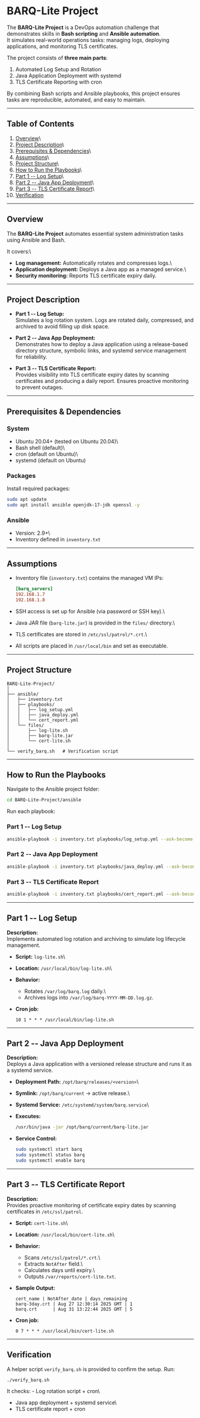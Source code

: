 # BARQ-Lite Project

The **BARQ-Lite Project** is a DevOps automation challenge that
demonstrates skills in **Bash scripting** and **Ansible automation**.\
It simulates real-world operations tasks: managing logs, deploying
applications, and monitoring TLS certificates.

The project consists of **three main parts**:
1. Automated Log Setup and Rotation
2. Java Application Deployment with systemd
3. TLS Certificate Reporting with cron

By combining Bash scripts and Ansible playbooks, this project ensures
tasks are reproducible, automated, and easy to maintain.

------------------------------------------------------------------------

##  Table of Contents

1.  [Overview](#overview)\
2.  [Project Description](#project-description)\
3.  [Prerequisites & Dependencies](#prerequisites--dependencies)\
4.  [Assumptions](#assumptions)\
5.  [Project Structure](#project-structure)\
6.  [How to Run the Playbooks](#how-to-run-the-playbooks)\
7.  [Part 1 -- Log Setup](#part-1--log-setup)\
8.  [Part 2 -- Java App Deployment](#part-2--java-app-deployment)\
9.  [Part 3 -- TLS Certificate Report](#part-3--tls-certificate-report)\
10. [Verification](#verification)

------------------------------------------------------------------------

##  Overview

The **BARQ-Lite Project** automates essential system administration
tasks using Ansible and Bash.

It covers:\
- **Log management:** Automatically rotates and compresses logs.\
- **Application deployment:** Deploys a Java app as a managed service.\
- **Security monitoring:** Reports TLS certificate expiry daily.

------------------------------------------------------------------------

##  Project Description

-   **Part 1 -- Log Setup:**\
    Simulates a log rotation system. Logs are rotated daily, compressed,
    and archived to avoid filling up disk space.

-   **Part 2 -- Java App Deployment:**\
    Demonstrates how to deploy a Java application using a release-based
    directory structure, symbolic links, and systemd service management
    for reliability.

-   **Part 3 -- TLS Certificate Report:**\
    Provides visibility into TLS certificate expiry dates by scanning
    certificates and producing a daily report. Ensures proactive
    monitoring to prevent outages.

------------------------------------------------------------------------

##  Prerequisites & Dependencies

### System

-   Ubuntu 20.04+ (tested on Ubuntu 20.04)\
-   Bash shell (default)\
-   cron (default on Ubuntu)\
-   systemd (default on Ubuntu)

### Packages

Install required packages:

``` bash
sudo apt update
sudo apt install ansible openjdk-17-jdk openssl -y
```

### Ansible

-   Version: 2.9+\
-   Inventory defined in `inventory.txt`

------------------------------------------------------------------------

##  Assumptions

-   Inventory file (`inventory.txt`) contains the managed VM IPs:

    ``` ini
    [barq_servers]
    192.168.1.7
    192.168.1.8
    ```

-   SSH access is set up for Ansible (via password or SSH key).\

-   Java JAR file (`barq-lite.jar`) is provided in the `files/`
    directory.\

-   TLS certificates are stored in `/etc/ssl/patrol/*.crt`.\

-   All scripts are placed in `/usr/local/bin` and set as executable.

------------------------------------------------------------------------

##  Project Structure

    BARQ-Lite-Project/
    │
    ├── ansible/
    │   ├── inventory.txt
    │   ├── playbooks/
    │   │   ├── log_setup.yml
    │   │   ├── java_deploy.yml
    │   │   └── cert_report.yml
    │   └── files/
    │       ├── log-lite.sh
    │       ├── barq-lite.jar
    │       └── cert-lite.sh
    │
    └── verify_barq.sh   # Verification script

------------------------------------------------------------------------

##  How to Run the Playbooks

Navigate to the Ansible project folder:

``` bash
cd BARQ-Lite-Project/ansible
```

Run each playbook:

### Part 1 -- Log Setup

``` bash
ansible-playbook -i inventory.txt playbooks/log_setup.yml --ask-become-pass
```

### Part 2 -- Java App Deployment

``` bash
ansible-playbook -i inventory.txt playbooks/java_deploy.yml --ask-become-pass
```

### Part 3 -- TLS Certificate Report

``` bash
ansible-playbook -i inventory.txt playbooks/cert_report.yml --ask-become-pass
```

------------------------------------------------------------------------

##  Part 1 -- Log Setup

**Description:**\
Implements automated log rotation and archiving to simulate log
lifecycle management.

-   **Script:** `log-lite.sh`\

-   **Location:** `/usr/local/bin/log-lite.sh`\

-   **Behavior:**

    -   Rotates `/var/log/barq.log` daily.\
    -   Archives logs into `/var/log/barq-YYYY-MM-DD.log.gz`.

-   **Cron job:**

        10 1 * * * /usr/local/bin/log-lite.sh

------------------------------------------------------------------------

##  Part 2 -- Java App Deployment

**Description:**\
Deploys a Java application with a versioned release structure and runs
it as a systemd service.

-   **Deployment Path:** `/opt/barq/releases/<version>`\

-   **Symlink:** `/opt/barq/current` → active release.\

-   **Systemd Service:** `/etc/systemd/system/barq.service`\

-   **Executes:**

    ``` bash
    /usr/bin/java -jar /opt/barq/current/barq-lite.jar
    ```

-   **Service Control:**

    ``` bash
    sudo systemctl start barq
    sudo systemctl status barq
    sudo systemctl enable barq
    ```

------------------------------------------------------------------------

##  Part 3 -- TLS Certificate Report

**Description:**\
Provides proactive monitoring of certificate expiry dates by scanning
certificates in `/etc/ssl/patrol`.

-   **Script:** `cert-lite.sh`\

-   **Location:** `/usr/local/bin/cert-lite.sh`\

-   **Behavior:**

    -   Scans `/etc/ssl/patrol/*.crt`.\
    -   Extracts `NotAfter` field.\
    -   Calculates days until expiry.\
    -   Outputs `/var/reports/cert-lite.txt`.

-   **Sample Output:**

        cert_name | NotAfter_date | days_remaining
        barq-3day.crt | Aug 27 12:30:14 2025 GMT | 1
        barq.crt      | Aug 31 13:22:44 2025 GMT | 5

-   **Cron job:**

        0 7 * * * /usr/local/bin/cert-lite.sh

------------------------------------------------------------------------

##  Verification

A helper script `verify_barq.sh` is provided to confirm the setup. Run:

``` bash
./verify_barq.sh
```

It checks: - Log rotation script + cron\
- Java app deployment + systemd service\
- TLS certificate report + cron

